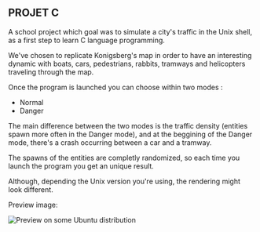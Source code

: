 ## PROJET C

A school project which goal was to simulate a city's traffic in the Unix shell, as a first step to learn C language programming.  

We've chosen to replicate Konigsberg's map in order to have an interesting dynamic with boats, cars, pedestrians, rabbits, tramways and helicopters traveling through the map. 

Once the program is launched you can choose within two modes : 

- Normal
- Danger

The main difference between the two modes is the traffic density (entities spawn more often in the Danger mode), and at the beggining of the Danger mode, there's a crash occurring between a car and a tramway.

The spawns of the entities are completly randomized, so each time you launch the program you get an unique result.

Although, depending the Unix version you're using, the rendering might look different.

Preview image: 

![Preview on some Ubuntu distribution](https://imageshack.com/a/img922/7444/gwb3mV.png)
